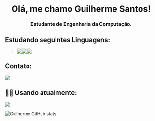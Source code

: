 <h1 align="center">Olá, me chamo Guilherme Santos!</h1>
<h3 align="center">Estudante de Engenharia da Computação.</h3>

## Estudando seguintes Linguagens: 
><img src="https://img.shields.io/badge/MySQL-00000F?style=for-the-badge&logo=mysql&logoColor=white)"><img src="https://img.shields.io/badge/Python-FFD43B?style=for-the-badge&logo=python&logoColor=darkgree"><img src="https://img.shields.io/badge/C/C++-00004E?style=for-the-badge&logo=C&logoColor=dark">

## Contato: 
<a href="mailto:guilhermesantosfv@gmail.com">
<img src="https://img.shields.io/badge/Gmail-D14836?style=for-the-badge&logo=gmail&logoColor=white">
</a>


## :man_technologist: Usando atualmente: 
<img src="https://img.shields.io/badge/Jupyter-F37626.svg?&style=for-the-badge&logo=Jupyter&logoColor=white">


![Guilherme GitHub stats](https://github-readme-stats.vercel.app/api?username=GuilhermexL&how_icons=true&theme=radical)

